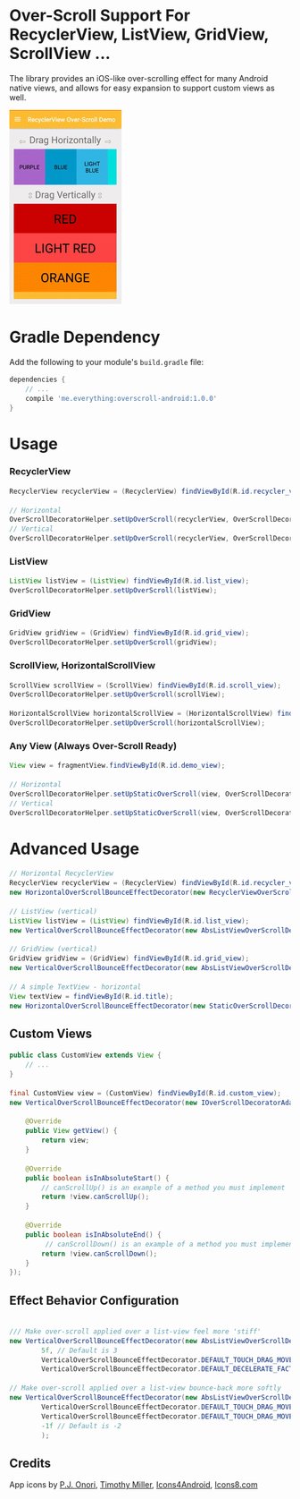 
# Over-Scroll Support For RecyclerView, ListView, GridView, ScrollView ...
 
The library provides an iOS-like over-scrolling effect for many Android native views, and allows
for easy expansion to support custom views as well.

![RecyclerView demo](recyclerview_demo.gif)

# Gradle Dependency

Add the following to your module's `build.gradle` file:

```groovy
dependencies {
    // ...
    compile 'me.everything:overscroll-android:1.0.0'
}
```

# Usage

### RecyclerView

```java
RecyclerView recyclerView = (RecyclerView) findViewById(R.id.recycler_view);
    
// Horizontal
OverScrollDecoratorHelper.setUpOverScroll(recyclerView, OverScrollDecoratorHelper.ORIENTATION_HORIZONTAL);
// Vertical
OverScrollDecoratorHelper.setUpOverScroll(recyclerView, OverScrollDecoratorHelper.ORIENTATION_VERTICAL);
```

### ListView

```java
ListView listView = (ListView) findViewById(R.id.list_view);
OverScrollDecoratorHelper.setUpOverScroll(listView);
```

### GridView

```java
GridView gridView = (GridView) findViewById(R.id.grid_view);
OverScrollDecoratorHelper.setUpOverScroll(gridView);
```

### ScrollView, HorizontalScrollView

```java
ScrollView scrollView = (ScrollView) findViewById(R.id.scroll_view);
OverScrollDecoratorHelper.setUpOverScroll(scrollView);
    
HorizontalScrollView horizontalScrollView = (HorizontalScrollView) findViewById(R.id.horizontal_scroll_view);
OverScrollDecoratorHelper.setUpOverScroll(horizontalScrollView);
```

### Any View (Always Over-Scroll Ready)

```java
View view = fragmentView.findViewById(R.id.demo_view);
    
// Horizontal
OverScrollDecoratorHelper.setUpStaticOverScroll(view, OverScrollDecoratorHelper.ORIENTATION_HORIZONTAL);
// Vertical
OverScrollDecoratorHelper.setUpStaticOverScroll(view, OverScrollDecoratorHelper.ORIENTATION_VERTICAL);
```

# Advanced Usage

```java
// Horizontal RecyclerView
RecyclerView recyclerView = (RecyclerView) findViewById(R.id.recycler_view);
new HorizontalOverScrollBounceEffectDecorator(new RecyclerViewOverScrollDecorAdapter(recyclerView));

// ListView (vertical)
ListView listView = (ListView) findViewById(R.id.list_view);
new VerticalOverScrollBounceEffectDecorator(new AbsListViewOverScrollDecorAdapter(listView));

// GridView (vertical)
GridView gridView = (GridView) findViewById(R.id.grid_view);
new VerticalOverScrollBounceEffectDecorator(new AbsListViewOverScrollDecorAdapter(gridView));

// A simple TextView - horizontal
View textView = findViewById(R.id.title);
new HorizontalOverScrollBounceEffectDecorator(new StaticOverScrollDecorAdapter(view));
```
    
## Custom Views

```java
public class CustomView extends View {
    // ...
}
    
final CustomView view = (CustomView) findViewById(R.id.custom_view);
new VerticalOverScrollBounceEffectDecorator(new IOverScrollDecoratorAdapter() {

    @Override
    public View getView() {
        return view;
    }

    @Override
    public boolean isInAbsoluteStart() {
	    // canScrollUp() is an example of a method you must implement
        return !view.canScrollUp();
    }

    @Override
    public boolean isInAbsoluteEnd() {
	     // canScrollDown() is an example of a method you must implement
        return !view.canScrollDown();
    }
});
```

## Effect Behavior Configuration

```java

/// Make over-scroll applied over a list-view feel more 'stiff'
new VerticalOverScrollBounceEffectDecorator(new AbsListViewOverScrollDecorAdapter(view),
        5f, // Default is 3
        VerticalOverScrollBounceEffectDecorator.DEFAULT_TOUCH_DRAG_MOVE_RATIO_BCK,
        VerticalOverScrollBounceEffectDecorator.DEFAULT_DECELERATE_FACTOR);
                
// Make over-scroll applied over a list-view bounce-back more softly
new VerticalOverScrollBounceEffectDecorator(new AbsListViewOverScrollDecorAdapter(view),
        VerticalOverScrollBounceEffectDecorator.DEFAULT_TOUCH_DRAG_MOVE_RATIO_FWD,
        VerticalOverScrollBounceEffectDecorator.DEFAULT_TOUCH_DRAG_MOVE_RATIO_BCK,
        -1f // Default is -2
        );

```

## Credits

App icons by <a href="http://somerandomdude.com/work/iconic/">P.J. Onori</a>,
<a href="http://graphicriver.net/item/wirecons-vector-icons/4586710?ref=tmthymllr">Timothy Miller</a>,
<a href="http://icons4android.com">Icons4Android</a>, 
<a href="http://icons8.com/android-icons">Icons8.com</a>
